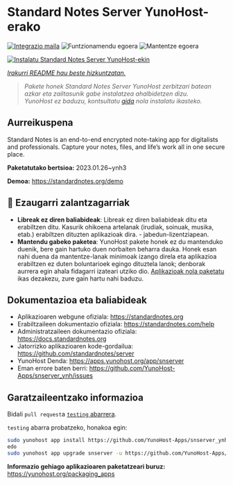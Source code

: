 <!--
Ohart ongi: README hau automatikoki sortu da <https://github.com/YunoHost/apps/tree/master/tools/readme_generator>ri esker
EZ editatu eskuz.
-->

# Standard Notes Server YunoHost-erako

[![Integrazio maila](https://apps.yunohost.org/badge/integration/snserver)](https://ci-apps.yunohost.org/ci/apps/snserver/)
![Funtzionamendu egoera](https://apps.yunohost.org/badge/state/snserver)
![Mantentze egoera](https://apps.yunohost.org/badge/maintained/snserver)

[![Instalatu Standard Notes Server YunoHost-ekin](https://install-app.yunohost.org/install-with-yunohost.svg)](https://install-app.yunohost.org/?app=snserver)

*[Irakurri README hau beste hizkuntzatan.](./ALL_README.md)*

> *Pakete honek Standard Notes Server YunoHost zerbitzari batean azkar eta zailtasunik gabe instalatzea ahalbidetzen dizu.*  
> *YunoHost ez baduzu, kontsultatu [gida](https://yunohost.org/install) nola instalatu ikasteko.*

## Aurreikuspena

Standard Notes is an end-to-end encrypted note-taking app for digitalists and professionals. Capture your notes, files, and life’s work all in one secure place.


**Paketatutako bertsioa:** 2023.01.26~ynh3

**Demoa:** <https://standardnotes.org/demo>
## :red_circle: Ezaugarri zalantzagarriak

- **Libreak ez diren baliabideak**: Libreak ez diren baliabideak ditu eta erabiltzen ditu. Kasurik ohikoena artelanak (irudiak, soinuak, musika, etab.) erabiltzen dituzten aplikazioak dira. - jabedun-lizentziapean.
- **Mantendu gabeko paketea**: YunoHost pakete honek ez du mantenduko duenik, bere gain hartuko duen norbaiten beharra dauka. Honek esan nahi duena da mantentze-lanak minimoak izango direla eta aplikazioa erabiltzen ez duten boluntarioek egingo dituztela lanok; denborak aurrera egin ahala fidagarri izateari utziko dio. [Aplikazioak nola paketatu](https://yunohost.org/packaging_apps_intro) ikas dezakezu, zure gain hartu nahi baduzu.

## Dokumentazioa eta baliabideak

- Aplikazioaren webgune ofiziala: <https://standardnotes.org>
- Erabiltzaileen dokumentazio ofiziala: <https://standardnotes.com/help>
- Administratzaileen dokumentazio ofiziala: <https://docs.standardnotes.org>
- Jatorrizko aplikazioaren kode-gordailua: <https://github.com/standardnotes/server>
- YunoHost Denda: <https://apps.yunohost.org/app/snserver>
- Eman errore baten berri: <https://github.com/YunoHost-Apps/snserver_ynh/issues>

## Garatzaileentzako informazioa

Bidali `pull request`a [`testing` abarrera](https://github.com/YunoHost-Apps/snserver_ynh/tree/testing).

`testing` abarra probatzeko, honakoa egin:

```bash
sudo yunohost app install https://github.com/YunoHost-Apps/snserver_ynh/tree/testing --debug
edo
sudo yunohost app upgrade snserver -u https://github.com/YunoHost-Apps/snserver_ynh/tree/testing --debug
```

**Informazio gehiago aplikazioaren paketatzeari buruz:** <https://yunohost.org/packaging_apps>
